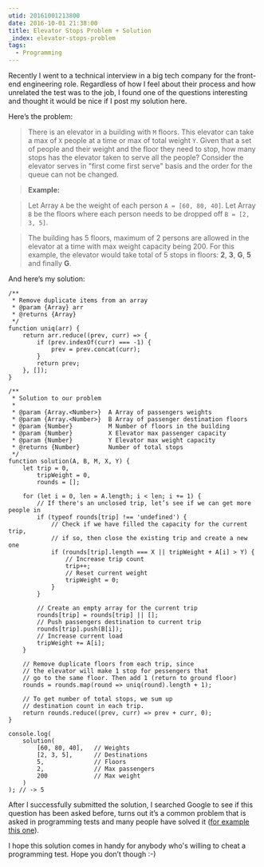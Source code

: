 ```yaml
---
utid: 20161001213800
date: 2016-10-01 21:38:00
title: Elevator Stops Problem + Solution
_index: elevator-stops-problem
tags:
  - Programming
---
```

Recently I went to a technical interview in a big tech company for the front-end engineering role. Regardless of how I feel about their process and how unrelated the test was to the job, I found one of the questions interesting and thought it would be nice if I post my solution here.

Here’s the problem:

> There is an elevator in a building with `M` floors. This elevator can take a max of `X` people at a time or max of total weight `Y`. Given that a set of people and their weight and the floor they need to stop, how many stops has the elevator taken to serve all the people? Consider the elevator serves in "first come first serve" basis and the order for the queue can not be changed.

> **Example:**

> Let Array `A` be the weight of each person `A = [60, 80, 40]`.
> Let Array `B` be the floors where each person needs to be dropped off `B = [2, 3, 5]`.

> The building has 5 floors, maximum of 2 persons are allowed in the elevator at a time with max weight capacity being 200. For this example, the elevator would take total of 5 stops in floors: **2**, **3**, **G**, **5** and finally **G**.

And here’s my solution:

    /**
     * Remove duplicate items from an array
     * @param {Array} arr
     * @returns {Array}
     */
    function uniq(arr) {
        return arr.reduce((prev, curr) => {
            if (prev.indexOf(curr) === -1) {
                prev = prev.concat(curr);
            }
            return prev;
        }, []);
    }

    /**
     * Solution to our problem
     *
     * @param {Array.<Number>}  A Array of passengers weights
     * @param {Array.<Number>}  B Array of passenger destination floors
     * @param {Number}          M Number of floors in the building
     * @param {Number}          X Elevator max passenger capacity
     * @param {Number}          Y Elevator max weight capacity
     * @returns {Number}        Number of total stops
     */
    function solution(A, B, M, X, Y) {
        let trip = 0,
            tripWeight = 0,
            rounds = [];

        for (let i = 0, len = A.length; i < len; i += 1) {
            // If there's an unclosed trip, let’s see if we can get more people in
            if (typeof rounds[trip] !== 'undefined') {
                // Check if we have filled the capacity for the current trip,
                // if so, then close the existing trip and create a new one
                if (rounds[trip].length === X || tripWeight + A[i] > Y) {
                    // Increase trip count
                    trip++;
                    // Reset current weight
                    tripWeight = 0;
                }
            }

            // Create an empty array for the current trip
            rounds[trip] = rounds[trip] || [];
            // Push passengers destination to current trip
            rounds[trip].push(B[i]);
            // Increase current load
            tripWeight += A[i];
        }

        // Remove duplicate floors from each trip, since
        // the elevator will make 1 stop for pessengers that
        // go to the same floor. Then add 1 (return to ground floor)
        rounds = rounds.map(round => uniq(round).length + 1);

        // To get number of total stops, we sum up
        // destination count in each trip.
        return rounds.reduce((prev, curr) => prev + curr, 0);
    }

    console.log(
        solution(
            [60, 80, 40],   // Weights
            [2, 3, 5],      // Destinations
            5,              // Floors
            2,              // Max passengers
            200             // Max weight
        )
    ); // -> 5


After I successfully submitted the solution, I searched Google to see if this question has been asked before, turns out it’s a common problem that is asked in programming tests and many people have solved it ([for example this one](http://codereview.stackexchange.com/questions/111673/program-to-determine-total-stops-taken-by-elevator)).

I hope this solution comes in handy for anybody who's willing to cheat a programming test. Hope you don’t though :-)
